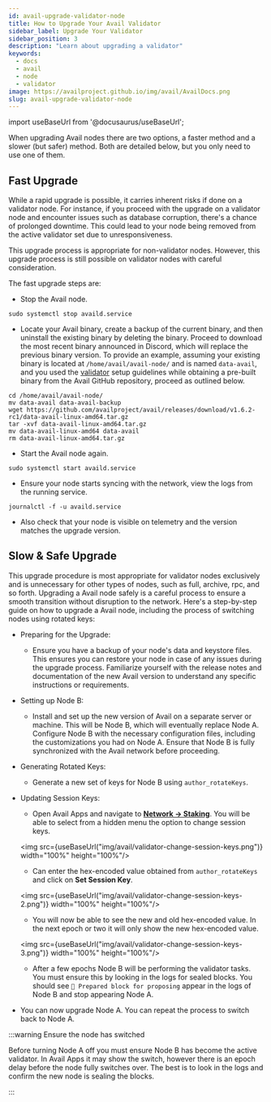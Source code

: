 ```yaml
---
id: avail-upgrade-validator-node
title: How to Upgrade Your Avail Validator
sidebar_label: Upgrade Your Validator
sidebar_position: 3
description: "Learn about upgrading a validator"
keywords:
  - docs
  - avail
  - node
  - validator
image: https://availproject.github.io/img/avail/AvailDocs.png
slug: avail-upgrade-validator-node
---
```

import useBaseUrl from '@docusaurus/useBaseUrl';

When upgrading Avail nodes there are two options, a faster method and a slower (but safer) method. Both are detailed below, but you only need to use one of them.

## Fast Upgrade

While a rapid upgrade is possible, it carries inherent risks if done on a validator node. For instance, if you proceed with the upgrade on a validator node and encounter issues such as database corruption, there's a chance of prolonged downtime. This could lead to your node being removed from the active validator set due to unresponsiveness.

This upgrade process is appropriate for non-validator nodes. However, this upgrade process is still possible on validator nodes with careful consideration.

The fast upgrade steps are:

- Stop the Avail node.
```
sudo systemctl stop availd.service
```

- Locate your Avail binary, create a backup of the current binary, and then uninstall the existing binary by deleting the binary. Proceed to download the most recent binary announced in Discord, which will replace the previous binary version. 
To provide an example, assuming your existing binary is located at `/home/avail/avail-node/` and is named `data-avail`, and you used the [validator](/validators/run-avail/validator-node-setup) setup guidelines while obtaining a pre-built binary from the Avail GitHub repository, proceed as outlined below.
```
cd /home/avail/avail-node/
mv data-avail data-avail-backup
wget https://github.com/availproject/avail/releases/download/v1.6.2-rc1/data-avail-linux-amd64.tar.gz
tar -xvf data-avail-linux-amd64.tar.gz
mv data-avail-linux-amd64 data-avail
rm data-avail-linux-amd64.tar.gz
```

- Start the Avail node again.
```
sudo systemctl start availd.service
```

- Ensure your node starts syncing with the network, view the logs from the running service.
```
journalctl -f -u availd.service
```

- Also check that your node is visible on telemetry and the version matches the upgrade version.

## Slow & Safe Upgrade

This upgrade procedure is most appropriate for validator nodes exclusively and is unnecessary for other types of nodes, such as full, archive, rpc, and so forth. Upgrading a Avail node safely is a careful process to ensure a smooth transition without disruption to the network. Here's a step-by-step guide on how to upgrade a Avail node, 
including the process of switching nodes using rotated keys:

- Preparing for the Upgrade:

	- Ensure you have a backup of your node's data and keystore files. This ensures you can restore your node in case of any issues during the upgrade process.
	Familiarize yourself with the release notes and documentation of the new Avail version to understand any specific instructions or requirements.
	
- Setting up Node B:
	- Install and set up the new version of Avail on a separate server or machine. This will be Node B, which will eventually replace Node A. Configure Node B with the 
	necessary configuration files, including the customizations you had on Node A. Ensure that Node B is fully synchronized with the Avail network before proceeding.

- Generating Rotated Keys:
	- Generate a new set of keys for Node B using `author_rotateKeys`. 

- Updating Session Keys:
	- Open Avail Apps and navigate to [**Network &rarr; Staking**](https://testnet.avail.tools/#/staking/actions). You will be able to select from a hidden menu the option 
	to change session keys.

	 <img src={useBaseUrl("img/avail/validator-change-session-keys.png")} width="100%" height="100%"/>

	- Can enter the hex-encoded value obtained from `author_rotateKeys` and click on **Set Session Key**.
	
	 <img src={useBaseUrl("img/avail/validator-change-session-keys-2.png")} width="100%" height="100%"/>

	- You will now be able to see the new and old hex-encoded value. In the next epoch or two it will only show the new hex-encoded 
	value.

	 <img src={useBaseUrl("img/avail/validator-change-session-keys-3.png")} width="100%" height="100%"/>

	- After a few epochs Node B will be performing the validator tasks. You must ensure this by looking in the logs for sealed blocks. You should see `🎁 Prepared block for proposing` appear
	 in the logs of Node B and stop appearing Node A.


- You can now upgrade Node A. You can repeat the process to switch back to Node A.

:::warning Ensure the node has switched

Before turning Node A off you must ensure Node B has become the active validator. In Avail Apps it may show the switch, however there is an epoch delay before the node 
fully switches over. The best is to look in the logs and confirm the new node is sealing the blocks.

:::
